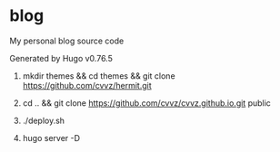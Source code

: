 # blog
My personal blog source code

Generated by Hugo v0.76.5

1. mkdir themes && cd themes && git clone https://github.com/cvvz/hermit.git 

2. cd .. && git clone https://github.com/cvvz/cvvz.github.io.git public

3. ./deploy.sh

4. hugo server -D
